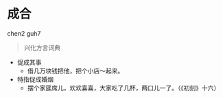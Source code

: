 # 成合
chen2 guh7
> 兴化方言词典
- 促成其事
  - 借几万块钱把他，把个小店～起来。
- 特指促成婚烟
  - 摆个家筵席儿，欢欢喜喜，大家吃了几杯，两口儿一了。（《初刻》十六）
